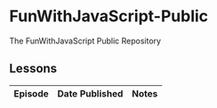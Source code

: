 # FunWithJavaScript-Public
The FunWithJavaScript Public Repository

## Lessons

| Episode | Date Published | Notes |
| --- | --- | --- |

